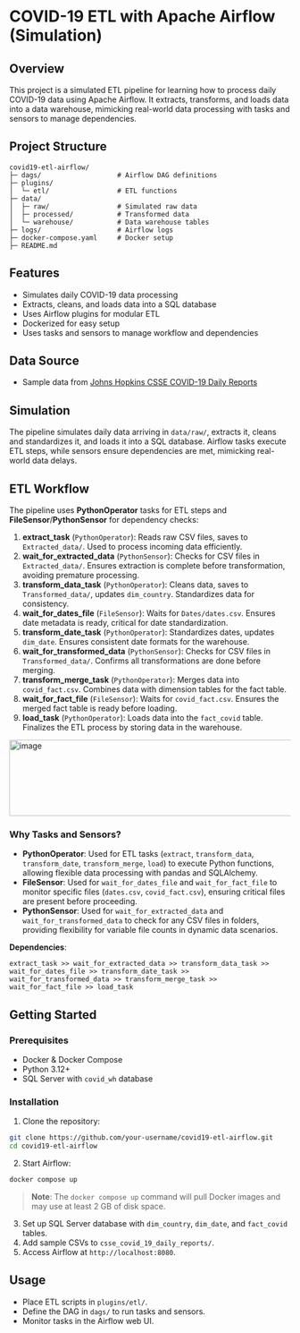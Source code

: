 # COVID-19 ETL with Apache Airflow (Simulation)

## Overview
This project is a simulated ETL pipeline for learning how to process daily COVID-19 data using Apache Airflow. It extracts, transforms, and loads data into a data warehouse, mimicking real-world data processing with tasks and sensors to manage dependencies.

## Project Structure
```
covid19-etl-airflow/
├─ dags/                   # Airflow DAG definitions
├─ plugins/
│  └─ etl/                 # ETL functions
├─ data/
│  ├─ raw/                 # Simulated raw data
│  ├─ processed/           # Transformed data
│  └─ warehouse/           # Data warehouse tables
├─ logs/                   # Airflow logs
├─ docker-compose.yaml     # Docker setup
├─ README.md
```

## Features
- Simulates daily COVID-19 data processing
- Extracts, cleans, and loads data into a SQL database
- Uses Airflow plugins for modular ETL
- Dockerized for easy setup
- Uses tasks and sensors to manage workflow and dependencies

## Data Source
- Sample data from [Johns Hopkins CSSE COVID-19 Daily Reports](https://github.com/CSSEGISandData/COVID-19)

## Simulation
The pipeline simulates daily data arriving in `data/raw/`, extracts it, cleans and standardizes it, and loads it into a SQL database. Airflow tasks execute ETL steps, while sensors ensure dependencies are met, mimicking real-world data delays.

## ETL Workflow
The pipeline uses **PythonOperator** tasks for ETL steps and **FileSensor**/**PythonSensor** for dependency checks:

1. **extract_task** (`PythonOperator`): Reads raw CSV files, saves to `Extracted_data/`. Used to process incoming data efficiently.
2. **wait_for_extracted_data** (`PythonSensor`): Checks for CSV files in `Extracted_data/`. Ensures extraction is complete before transformation, avoiding premature processing.
3. **transform_data_task** (`PythonOperator`): Cleans data, saves to `Transformed_data/`, updates `dim_country`. Standardizes data for consistency.
4. **wait_for_dates_file** (`FileSensor`): Waits for `Dates/dates.csv`. Ensures date metadata is ready, critical for date standardization.
5. **transform_date_task** (`PythonOperator`): Standardizes dates, updates `dim_date`. Ensures consistent date formats for the warehouse.
6. **wait_for_transformed_data** (`PythonSensor`): Checks for CSV files in `Transformed_data/`. Confirms all transformations are done before merging.
7. **transform_merge_task** (`PythonOperator`): Merges data into `covid_fact.csv`. Combines data with dimension tables for the fact table.
8. **wait_for_fact_file** (`FileSensor`): Waits for `covid_fact.csv`. Ensures the merged fact table is ready before loading.
9. **load_task** (`PythonOperator`): Loads data into the `fact_covid` table. Finalizes the ETL process by storing data in the warehouse.

<img width="1776" height="136" alt="image" src="https://github.com/user-attachments/assets/3925fd40-880b-4210-a205-4b1aee44304c" />


### Why Tasks and Sensors?
- **PythonOperator**: Used for ETL tasks (`extract`, `transform_data`, `transform_date`, `transform_merge`, `load`) to execute Python functions, allowing flexible data processing with pandas and SQLAlchemy.
- **FileSensor**: Used for `wait_for_dates_file` and `wait_for_fact_file` to monitor specific files (`dates.csv`, `covid_fact.csv`), ensuring critical files are present before proceeding.
- **PythonSensor**: Used for `wait_for_extracted_data` and `wait_for_transformed_data` to check for any CSV files in folders, providing flexibility for variable file counts in dynamic data scenarios.

**Dependencies**:
```plaintext
extract_task >> wait_for_extracted_data >> transform_data_task >> wait_for_dates_file >> transform_date_task >> wait_for_transformed_data >> transform_merge_task >> wait_for_fact_file >> load_task
```

## Getting Started
### Prerequisites
- Docker & Docker Compose
- Python 3.12+
- SQL Server with `covid_wh` database

### Installation
1. Clone the repository:
```bash
git clone https://github.com/your-username/covid19-etl-airflow.git
cd covid19-etl-airflow
```
2. Start Airflow:
```bash
docker compose up
```
> **Note**: The `docker compose up` command will pull Docker images and may use at least 2 GB of disk space.

3. Set up SQL Server database with `dim_country`, `dim_date`, and `fact_covid` tables.
4. Add sample CSVs to `csse_covid_19_daily_reports/`.
5. Access Airflow at `http://localhost:8080`.

## Usage
- Place ETL scripts in `plugins/etl/`.
- Define the DAG in `dags/` to run tasks and sensors.
- Monitor tasks in the Airflow web UI.
